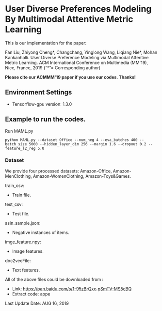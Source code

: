 # User Diverse Preferences Modeling By Multimodal Attentive Metric Learning 

This is our implementation for the paper:

Fan Liu, Zhiyong Cheng*, Changchang, Yinglong Wang, Liqiang Nie*, Mohan Kankanhalli. User Diverse Preference Modeling via Multimodal Attentive Metric Learning. ACM International Conference on Multimedia (MM'19), Nice, France, 2019 (“*”= Corresponding author)

**Please cite our ACMMM'19 paper if you use our codes. Thanks!**

## Environment Settings
- Tensorflow-gpu version:  1.3.0

## Example to run the codes.

Run MAML.py
```
python MAML.py --dataset Office --num_neg 4 --eva_batches 400 --batch_size 5000 --hidden_layer_dim 256 --margin 1.6 --dropout 0.2 --feature_l2_reg 5.0
```

### Dataset
We provide four processed datasets: Amazon-Office, Amazon-MenClothing, Amazon-WomenClothing, Amazon-Toys&Games.

train_csv:
- Train file.

test_csv:
- Test file.

asin_sample.json:
- Negative instances of items.

imge_feature.npy:
- Image features.

doc2vecFile:
- Text features.

All of the above files could be downloaded from :
- Link:  https://pan.baidu.com/s/1-95zBrQxx-pSmTV-MS5cBQ  
- Extract code:  appe 

Last Update Date: AUG 16, 2019
